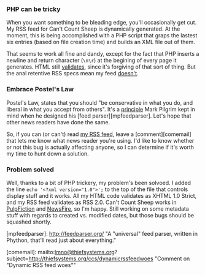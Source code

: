 <!--
title: Dynamic RSS feed woes
created: 28 October 2004 - 6:02 am
updated: 31 October 2004 - 8:06 am
slug: rss-feed
tags: elimossinary
-->


### PHP can be tricky ###

When you want something to be bleading edge, you'll occasionally get cut. My RSS feed for Can't Count Sheep is dynamically generated. At the moment, this is being accomplished with a PHP script that graps the lastest six entries (based on file creation time) and builds an XML file out of them.

That seems to work all fine and dandy, except for the fact that PHP inserts a newline and return character (`\n\r`) at the begining of every page it generates. HTML still [validates][validhtml], since it's forgiving of that sort of thing. But the anal retentive RSS specs mean my feed [doesn't][validrss].


### Embrace Postel's Law ###

Postel's Law, states that you should "be conservative in what you do, and liberal in what you accept from others". It's a [principle][postel] Mark Pilgrim kept in mind when he designed his [feed parser][mpfeedparser]. Let's hope that other news readers have done the same.

So, if you can (or can't) read [my RSS feed][ccsrss], leave a [comment][comemail] that lets me know what news reader you're using. I'd like to know whether or not this bug is actually affecting anyone, so I can determine if it's worth my time to hunt down a solution.


### Problem solved ###

Well, thanks to a bit of PHP trickery, my problem's been solvoed. I added the line `echo '<?xml version="1.0">';` to the top of the file that controls display stuff and it works. All my HTML code validates as XHTML 1.0 Strict, and my RSS feed validates as RSS 2.0. Can't Count Sheep works in [PulpFiction][] and [NewsFire][], so I'm happy. Still working on some metadata stuff with regards to created vs. modified dates, but those bugs should be squashed shortly.



[validhtml]: http://validator.w3.org/check?uri=referer "Valid XHTML 1.0"

[validrss]: http://feedvalidator.org/check.cgi?url=http://thiefsystems.org/ccs/feed/rss "Valid RSS 2.0"

[postel]: http://diveintomark.org/archives/2004/01/08/postels-law "There are no exceptions to Postel's Law"

[mpfeedparser]: http://feedparser.org/ "A "universal" feed parser, written in Phython, that'll read just about everything."

[ccsrss]: /ccs/feed/rss "The default RSS feed for Can't Count Sheep"

[comemail]: mailto:lmno@thiefsystems.org?subject=http://thiefsystems.org/ccs/dynamicrssfeedwoes "Comment on "Dynamic RSS feed woes""

[PulpFiction]: http://freshlysqueezedsoftware.com/products/pulpfiction/ "All the news that's fit to squeeze"

[NewsFire]: http://www.newsfirerss.com/ "Mac RSS with style"

